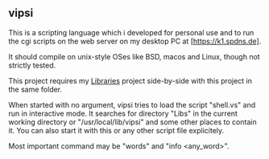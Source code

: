 ## vipsi

This is a scripting language which i developed for personal use and to run the cgi scripts on the web server on my desktop PC at [https://k1.spdns.de].

It should compile on unix-style OSes like BSD, macos and Linux, though not strictly tested.

This project requires my [Libraries](https://github.com/Megatokio/Libraries.git) project side-by-side with this project in the same folder. 

When started with no argument, vipsi tries to load the script "shell.vs" and run in interactive mode. It searches for directory "Libs" in the current working directory or "/usr/local/lib/vipsi" and some other places to contain it.
You can also start it with this or any other script file explicitely. 

Most important command may be "words" and "info <any_word>".

